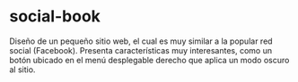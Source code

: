 # social-book
Diseño de un pequeño sitio web, el cual es muy similar a la popular red social (Facebook). Presenta características muy interesantes, como un botón ubicado en el menú desplegable derecho que aplica un modo oscuro al sitio.  
